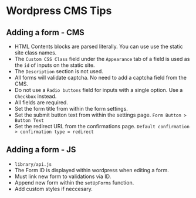 # Wordpress CMS Tips

## Adding a form - CMS
- HTML Contents blocks are parsed literally. You can use use the static site class names.
- The `Custom CSS Class` field under the `Appearance` tab of a field is used as the `id` of inputs on the static site.
- The `Description` section is not used.
- All forms will validate captcha. No need to add a captcha field from the CMS.
- Do not use a `Radio buttons` field for inputs with a single option. Use a `Checkbox` instead.
- All fields are required.
- Set the form title from within the form settings.
- Set the submit button text from within the settings page. `Form Button > Button Text`
- Set the redirect URL from the confirmations page. `Default confirmation > confirmation type = redirect`

## Adding a form - JS
- `library/api.js`
- The Form ID is displayed within wordpress when editing a form.
- Must link new form to validations via ID.
- Append new form within the `setUpForms` function.
- Add custom styles if neccesary.